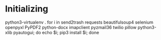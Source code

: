 # Initializing

python3-virtualenv .
for i in send2trash requests beautifulsoup4 selenium openpyxl PyPDF2 python-docx imapclient pyzmail36 twilio pillow python3-xlib pyautogui; do echo $i; pip3 install $i; done
